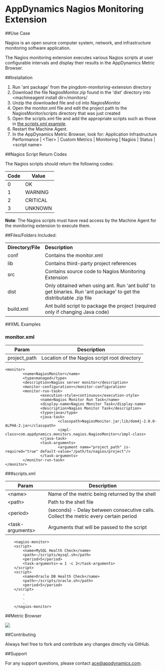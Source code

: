 # AppDynamics Nagios Monitoring Extension

##Use Case

Nagios is an open source computer system, network, and infrastructure monitoring software application.

The Nagios monitoring extension executes various Nagios scripts at user configurable
intervals and display their results in the AppDynamics Metric Browser.


##Installation
1. Run 'ant package' from the pingdom-monitoring-extension directory
2. Download the file NagiosMonitor.zip found in the 'dist' directory into \<machineagent install dir\>/monitors/
3. Unzip the downloaded file and cd into NagiosMonitor
4. Open the monitor.xml file and edit the project path to the NagiosMonitor/scripts directory that was just created
5. Open the scripts.xml file and add the appropriate scripts such as those in [the scripts.xml example](https://github.com/Appdynamics/nagios-monitoring-extension/blob/master/README.md#scriptsxml).
6. Restart the Machine Agent.
7. In the AppDynamics Metric Browser, look for: Application Infrastructure Performance  | \<Tier\> | Custom Metrics | Monitoring | Nagios | Status | \<script name\>

##Nagios Script Return Codes

The Nagios scripts should return the following codes:

| Code | Value |
| --- | --- |
| 0 | OK |
| 1 | WARNING |
| 2 | CRITICAL |
| 3 | UNKNOWN |

**Note**: The Nagios scripts must have read access by the Machine Agent for the monitoring extension to execute them.

##Files/Folders Included:

<table><tbody>
<tr>
<th align = 'left'> Directory/File </th>
<th align = 'left'> Description </th>
</tr>
<tr>
<td class='confluenceTd'> conf </td>
<td class='confluenceTd'> Contains the monitor.xml </td>
</tr>
<tr>
<td class='confluenceTd'> lib </td>
<td class='confluenceTd'> Contains third-party project references </td>
</tr>
<tr>
<td class='confluenceTd'> src </td>
<td class='confluenceTd'> Contains source code to Nagios Monitoring Extension </td>
</tr>
<tr>
<td class='confluenceTd'> dist </td>
<td class='confluenceTd'> Only obtained when using ant. Run 'ant build' to get binaries. Run 'ant package' to get the distributable .zip file </td>
</tr>
<tr>
<td class='confluenceTd'> build.xml </td>
<td class='confluenceTd'> Ant build script to package the project (required only if changing Java code) </td>
</tr>
</tbody>
</table>

##XML Examples

###  monitor.xml


| Param | Description |
| ----- | ----- |
| project\_path | Location of the Nagios script root directory |

~~~~
<monitor>
        <name>NagiosMonitor</name>
        <type>managed</type>
        <description>Nagios server monitor</description>
        <monitor-configuration></monitor-configuration>
        <monitor-run-task>
                <execution-style>continuous</execution-style>
                <name>Nagios Monitor Run Task</name>
                <display-name>Nagios Monitor Task</display-name>
                <description>Nagios Monitor Task</description>
                <type>java</type>
                <java-task>
                        <classpath>NagiosMonitor.jar;lib/dom4j-2.0.0-ALPHA-2.jar</classpath>
                        <impl-class>com.appdynamics.monitors.nagios.NagiosMonitor</impl-class>
                </java-task>
                <task-arguments>
                        <argument name="project_path" is-required="true" default-value="/path/to/nagios/project"/>
                </task-arguments>
        </monitor-run-task>
</monitor>
~~~~

###scripts.xml

| Param | Description |
| ---- | ---- |
| \<name\> | Name of the metric being returned by the shell |
| \<path\>  | Path to the shell file |
| \<period\>  | (seconds) - Delay between consecutive  calls. Collect the metric every certain period |
| \<task-arguments\> | Arguments that will be passed to the script |


~~~~
    <nagios-monitor>
	<script>
	    <name>MySQL Health Check</name>
	    <path>~/scripts/mysql.sh</path>
	    <period>5</period>
	    <task-arguments>-w 1 -c 2</task-arguments>
	</script>
	<script>
	    <name>Oracle DB Health Check</name>
	    <path>~/scripts/oracle.sh</path>
	    <period>5</period>
	</script>
	    .
	    .
	    .
    </nagios-monitor>
~~~~

##Metric Browser


![](http://appsphere.appdynamics.com/t5/image/serverpage/image-id/59i17B26F44069944E8/image-size/original?v=mpbl-1&px=-1)



##Contributing

Always feel free to fork and contribute any changes directly via GitHub.


##Support

For any support questions, please contact ace@appdynamics.com.
